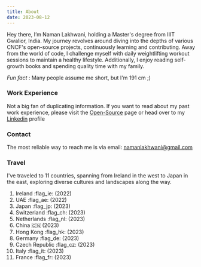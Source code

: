 ```yaml
---
title: About
date: 2023-08-12
---
```


Hey there, I’m Naman Lakhwani, holding a Master's degree from IIIT Gwalior, India. My journey revolves around diving into the depths of various CNCF's open-source projects, continuously learning and contributing. Away from the world of code, I challenge myself with daily weightlifting workout sessions to maintain a healthy lifestyle. Additionally, I enjoy reading self-growth books and spending quality time with my family. 

*Fun fact* : Many people assume me short, but I'm 191 cm ;)

### Work Experience
Not a big fan of duplicating information. If you want to read about my past work experience, please visit the [Open-Source](../projects) page or head over to my [Linkedin](https://www.linkedin.com/in/naman2001/) profile

### Contact
The most reliable way to reach me is via email: namanlakhwani@gmail.com

### Travel
I've traveled to 11 countries, spanning from Ireland in the west to Japan in the east, exploring diverse cultures and landscapes along the way.

1. Ireland :flag_ie: (2022)
2. UAE :flag_ae: (2022)
3. Japan :flag_jp: (2023)
4. Switzerland :flag_ch: (2023)
5. Netherlands :flag_nl: (2023)
6. China :cn: (2023)
7. Hong Kong :flag_hk: (2023)
8. Germany :flag_de: (2023)
9. Czech Republic :flag_cz: (2023)
10. Italy :flag_it: (2023)
11. France :flag_fr: (2023)